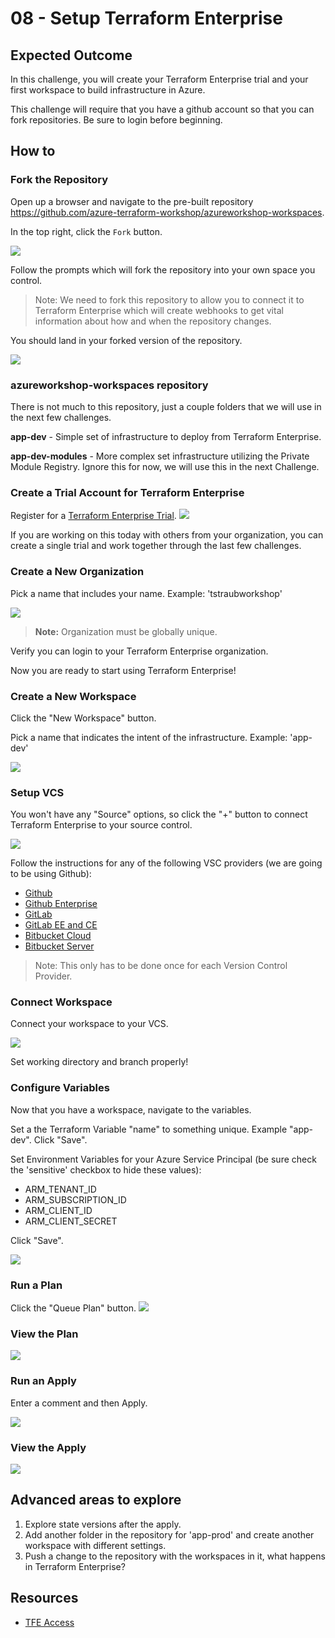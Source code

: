 # 08 - Setup Terraform Enterprise

## Expected Outcome

In this challenge, you will create your Terraform Enterprise trial and your first workspace to build infrastructure in Azure.

This challenge will require that you have a github account so that you can fork repositories. Be sure to login before beginning.

## How to

### Fork the Repository

Open up a browser and navigate to the pre-built repository https://github.com/azure-terraform-workshop/azureworkshop-workspaces.

In the top right, click the `Fork` button.

![](../../img/2018-05-10-17-14-51.png)

Follow the prompts which will fork the repository into your own space you control.

> Note: We need to fork this repository to allow you to connect it to Terraform Enterprise which will create webhooks to get vital information about how and when the repository changes.

You should land in your forked version of the repository.

![](../../img/2018-05-10-17-17-27.png)


### azureworkshop-workspaces repository

There is not much to this repository, just a couple folders that we will use in the next few challenges.

**app-dev** - Simple set of infrastructure to deploy from Terraform Enterprise.

**app-dev-modules** - More complex set infrastructure utilizing the Private Module Registry. Ignore this for now, we will use this in the next Challenge.

### Create a Trial Account for Terraform Enterprise

Register for a [Terraform Enterprise Trial](https://app.terraform.io/account/new?trial=terraform).
![](../../img/2018-04-14-12-58-33.png)

If you are working on this today with others from your organization, you can create a single trial and work together through the last few challenges.

### Create a New Organization

Pick a name that includes your name. Example: 'tstraubworkshop'

![](../../img/2018-04-14-12-59-54.png)

> __Note:__ Organization must be globally unique.

Verify you can login to your Terraform Enterprise organization.

Now you are ready to start using Terraform Enterprise!

### Create a New Workspace

Click the "New Workspace" button.

Pick a name that indicates the intent of the infrastructure. Example: 'app-dev'

![](../../img/2018-04-14-13-10-52.png)

### Setup VCS

You won't have any "Source" options, so click the "+" button to connect Terraform Enterprise to your source control.

![](../../img/2018-04-14-13-21-32.png)

Follow the instructions for any of the following VSC providers (we are going to be using Github):

- [Github](https://www.terraform.io/docs/enterprise/vcs/github.html)
- [Github Enterprise](https://www.terraform.io/docs/enterprise/vcs/github-enterprise.html)
- [GitLab](https://www.terraform.io/docs/enterprise/vcs/gitlab-com.html)
- [GitLab EE and CE](https://www.terraform.io/docs/enterprise/vcs/gitlab-eece.html)
- [Bitbucket Cloud](https://www.terraform.io/docs/enterprise/vcs/bitbucket-cloud.html)
- [Bitbucket Server](https://www.terraform.io/docs/enterprise-legacy/index.html)

> Note: This only has to be done once for each Version Control Provider.

### Connect Workspace

Connect your workspace to your VCS.

![](../../img/2018-04-14-14-04-56.png)

Set working directory and branch properly!

### Configure Variables

Now that you have a workspace, navigate to the variables.

Set a the Terraform Variable "name" to something unique. Example "app-dev". Click "Save".

Set Environment Variables for your Azure Service Principal (be sure check the 'sensitive' checkbox to hide these values):

- ARM_TENANT_ID
- ARM_SUBSCRIPTION_ID
- ARM_CLIENT_ID
- ARM_CLIENT_SECRET

Click "Save".

![](../../img/2018-04-14-14-10-32.png)

### Run a Plan

Click the "Queue Plan" button.
![](../../img/2018-04-14-14-12-05.png)

### View the Plan

![](../../img/2018-04-14-14-13-01.png)

### Run an Apply

Enter a comment and then Apply.

![](../../img/2018-04-14-14-13-52.png)

### View the Apply

![](../../img/2018-04-14-14-15-02.png)

## Advanced areas to explore

1. Explore state versions after the apply.
1. Add another folder in the repository for 'app-prod' and create another workspace with different settings.
1. Push a change to the repository with the workspaces in it, what happens in Terraform Enterprise?

## Resources

- [TFE Access](https://www.terraform.io/docs/enterprise/getting-started/access.html)
